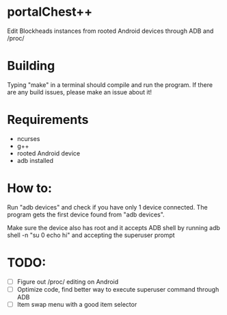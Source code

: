 # portalChest++
Edit Blockheads instances from rooted Android devices through ADB and /proc/

# Building
Typing "make" in a terminal should compile and run the program. If there are any build issues, please make an issue about it!

# Requirements
- ncurses
- g++
- rooted Android device
- adb installed

# How to:
Run "adb devices" and check if you have only 1 device connected. The program gets the first device found from "adb devices".

Make sure the device also has root and it accepts ADB shell by running adb shell -n "su 0 echo hi" and accepting the superuser prompt

# TODO:
- [ ] Figure out /proc/ editing on Android
- [ ] Optimize code, find better way to execute superuser command through ADB
- [ ] Item swap menu with a good item selector
